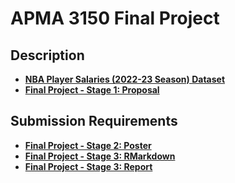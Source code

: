 # APMA 3150 Final Project

## Description
- **[NBA Player Salaries (2022-23 Season) Dataset](https://www.kaggle.com/datasets/jamiewelsh2/nba-player-salaries-2022-23-season)**
- **[Final Project - Stage 1: Proposal](https://docs.google.com/document/d/1LiCjSzI2ZoE-5o-3GrXoQDp4A3S6b0GjTD3FcrQyBCA/edit)**

## Submission Requirements
- **[Final Project - Stage 2: Poster]()**
- **[Final Project - Stage 3: RMarkdown](https://github.com/ronitreddy/APMA_3150_Final_Project/blob/main/Khalid1_Khan2_Reddy3_Project.Rmd)**
- **[Final Project - Stage 3: Report]()**
